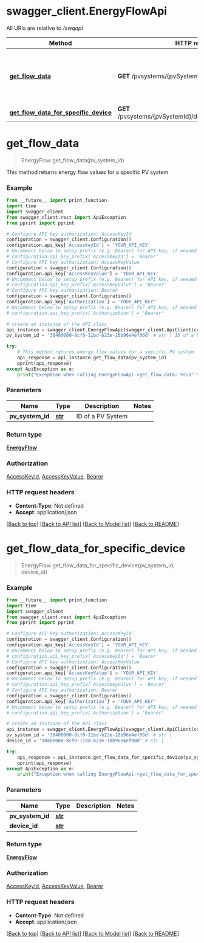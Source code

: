 # swagger_client.EnergyFlowApi

All URIs are relative to */swqapi*

Method | HTTP request | Description
------------- | ------------- | -------------
[**get_flow_data**](EnergyFlowApi.md#get_flow_data) | **GET** /pvsystems/{pvSystemId}/flowdata | This method returns energy flow values for a specific PV system
[**get_flow_data_for_specific_device**](EnergyFlowApi.md#get_flow_data_for_specific_device) | **GET** /pvsystems/{pvSystemId}/devices/{deviceId}/flowdata | 

# **get_flow_data**
> EnergyFlow get_flow_data(pv_system_id)

This method returns energy flow values for a specific PV system

### Example
```python
from __future__ import print_function
import time
import swagger_client
from swagger_client.rest import ApiException
from pprint import pprint

# Configure API key authorization: AccessKeyId
configuration = swagger_client.Configuration()
configuration.api_key['AccessKeyId'] = 'YOUR_API_KEY'
# Uncomment below to setup prefix (e.g. Bearer) for API key, if needed
# configuration.api_key_prefix['AccessKeyId'] = 'Bearer'
# Configure API key authorization: AccessKeyValue
configuration = swagger_client.Configuration()
configuration.api_key['AccessKeyValue'] = 'YOUR_API_KEY'
# Uncomment below to setup prefix (e.g. Bearer) for API key, if needed
# configuration.api_key_prefix['AccessKeyValue'] = 'Bearer'
# Configure API key authorization: Bearer
configuration = swagger_client.Configuration()
configuration.api_key['Authorization'] = 'YOUR_API_KEY'
# Uncomment below to setup prefix (e.g. Bearer) for API key, if needed
# configuration.api_key_prefix['Authorization'] = 'Bearer'

# create an instance of the API class
api_instance = swagger_client.EnergyFlowApi(swagger_client.ApiClient(configuration))
pv_system_id = '38400000-8cf0-11bd-b23e-10b96e4ef00d' # str | ID of a PV System

try:
    # This method returns energy flow values for a specific PV system
    api_response = api_instance.get_flow_data(pv_system_id)
    pprint(api_response)
except ApiException as e:
    print("Exception when calling EnergyFlowApi->get_flow_data: %s\n" % e)
```

### Parameters

Name | Type | Description  | Notes
------------- | ------------- | ------------- | -------------
 **pv_system_id** | [**str**](.md)| ID of a PV System | 

### Return type

[**EnergyFlow**](EnergyFlow.md)

### Authorization

[AccessKeyId](../README.md#AccessKeyId), [AccessKeyValue](../README.md#AccessKeyValue), [Bearer](../README.md#Bearer)

### HTTP request headers

 - **Content-Type**: Not defined
 - **Accept**: application/json

[[Back to top]](#) [[Back to API list]](../README.md#documentation-for-api-endpoints) [[Back to Model list]](../README.md#documentation-for-models) [[Back to README]](../README.md)

# **get_flow_data_for_specific_device**
> EnergyFlow get_flow_data_for_specific_device(pv_system_id, device_id)



### Example
```python
from __future__ import print_function
import time
import swagger_client
from swagger_client.rest import ApiException
from pprint import pprint

# Configure API key authorization: AccessKeyId
configuration = swagger_client.Configuration()
configuration.api_key['AccessKeyId'] = 'YOUR_API_KEY'
# Uncomment below to setup prefix (e.g. Bearer) for API key, if needed
# configuration.api_key_prefix['AccessKeyId'] = 'Bearer'
# Configure API key authorization: AccessKeyValue
configuration = swagger_client.Configuration()
configuration.api_key['AccessKeyValue'] = 'YOUR_API_KEY'
# Uncomment below to setup prefix (e.g. Bearer) for API key, if needed
# configuration.api_key_prefix['AccessKeyValue'] = 'Bearer'
# Configure API key authorization: Bearer
configuration = swagger_client.Configuration()
configuration.api_key['Authorization'] = 'YOUR_API_KEY'
# Uncomment below to setup prefix (e.g. Bearer) for API key, if needed
# configuration.api_key_prefix['Authorization'] = 'Bearer'

# create an instance of the API class
api_instance = swagger_client.EnergyFlowApi(swagger_client.ApiClient(configuration))
pv_system_id = '38400000-8cf0-11bd-b23e-10b96e4ef00d' # str | 
device_id = '38400000-8cf0-11bd-b23e-10b96e4ef00d' # str | 

try:
    api_response = api_instance.get_flow_data_for_specific_device(pv_system_id, device_id)
    pprint(api_response)
except ApiException as e:
    print("Exception when calling EnergyFlowApi->get_flow_data_for_specific_device: %s\n" % e)
```

### Parameters

Name | Type | Description  | Notes
------------- | ------------- | ------------- | -------------
 **pv_system_id** | [**str**](.md)|  | 
 **device_id** | [**str**](.md)|  | 

### Return type

[**EnergyFlow**](EnergyFlow.md)

### Authorization

[AccessKeyId](../README.md#AccessKeyId), [AccessKeyValue](../README.md#AccessKeyValue), [Bearer](../README.md#Bearer)

### HTTP request headers

 - **Content-Type**: Not defined
 - **Accept**: application/json

[[Back to top]](#) [[Back to API list]](../README.md#documentation-for-api-endpoints) [[Back to Model list]](../README.md#documentation-for-models) [[Back to README]](../README.md)

